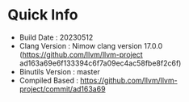 # Quick Info
* Build Date : 20230512
* Clang Version : Nimow clang version 17.0.0 (https://github.com/llvm/llvm-project ad163a69e6f133394c6f7a09ec4ac58fbe8f2c6f)
* Binutils Version : master
* Compiled Based : https://github.com/llvm/llvm-project/commit/ad163a69

